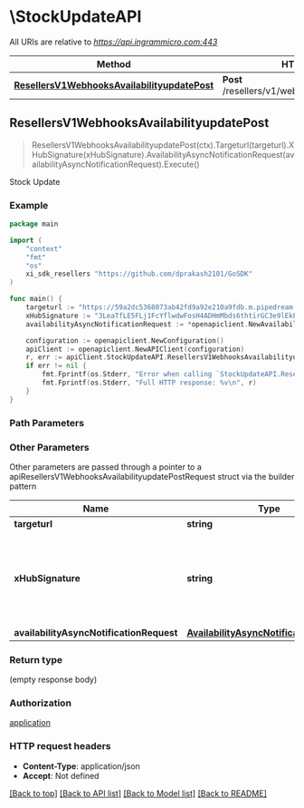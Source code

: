 # \StockUpdateAPI

All URIs are relative to *https://api.ingrammicro.com:443*

Method | HTTP request | Description
------------- | ------------- | -------------
[**ResellersV1WebhooksAvailabilityupdatePost**](StockUpdateAPI.md#ResellersV1WebhooksAvailabilityupdatePost) | **Post** /resellers/v1/webhooks/availabilityupdate | Stock Update



## ResellersV1WebhooksAvailabilityupdatePost

> ResellersV1WebhooksAvailabilityupdatePost(ctx).Targeturl(targeturl).XHubSignature(xHubSignature).AvailabilityAsyncNotificationRequest(availabilityAsyncNotificationRequest).Execute()

Stock Update

### Example

```go
package main

import (
	"context"
	"fmt"
	"os"
	xi_sdk_resellers "https://github.com/dprakash2101/GoSDK"
)

func main() {
	targeturl := "https://59a2dc5368073ab42fd9a92e210a9fdb.m.pipedream.net/" // string | The webhook url where the request needs to sent.
	xHubSignature := "3LeaTfLE5FLj1FcYflwdwFosH4ADHmMbds6thtirGC3e9lEkF9/1pt4T2fQQGlxf40EznDBER0b60M75K6ZW0A==" // string | Ingram Micro creates a signature token by use of a secret key + Event ID. The algorithm to generate the secret ley is given at link https://developer.ingrammicro.com/reseller/article/how-use-webhook-secret-key. Use the event Id in the below sample along with your secret key to generate the key. Alternatively, to send try this out, use a random text to see how it works.
	availabilityAsyncNotificationRequest := *openapiclient.NewAvailabilityAsyncNotificationRequest() // AvailabilityAsyncNotificationRequest | 

	configuration := openapiclient.NewConfiguration()
	apiClient := openapiclient.NewAPIClient(configuration)
	r, err := apiClient.StockUpdateAPI.ResellersV1WebhooksAvailabilityupdatePost(context.Background()).Targeturl(targeturl).XHubSignature(xHubSignature).AvailabilityAsyncNotificationRequest(availabilityAsyncNotificationRequest).Execute()
	if err != nil {
		fmt.Fprintf(os.Stderr, "Error when calling `StockUpdateAPI.ResellersV1WebhooksAvailabilityupdatePost``: %v\n", err)
		fmt.Fprintf(os.Stderr, "Full HTTP response: %v\n", r)
	}
}
```

### Path Parameters



### Other Parameters

Other parameters are passed through a pointer to a apiResellersV1WebhooksAvailabilityupdatePostRequest struct via the builder pattern


Name | Type | Description  | Notes
------------- | ------------- | ------------- | -------------
 **targeturl** | **string** | The webhook url where the request needs to sent. | 
 **xHubSignature** | **string** | Ingram Micro creates a signature token by use of a secret key + Event ID. The algorithm to generate the secret ley is given at link https://developer.ingrammicro.com/reseller/article/how-use-webhook-secret-key. Use the event Id in the below sample along with your secret key to generate the key. Alternatively, to send try this out, use a random text to see how it works. | 
 **availabilityAsyncNotificationRequest** | [**AvailabilityAsyncNotificationRequest**](AvailabilityAsyncNotificationRequest.md) |  | 

### Return type

 (empty response body)

### Authorization

[application](../README.md#application)

### HTTP request headers

- **Content-Type**: application/json
- **Accept**: Not defined

[[Back to top]](#) [[Back to API list]](../README.md#documentation-for-api-endpoints)
[[Back to Model list]](../README.md#documentation-for-models)
[[Back to README]](../README.md)

